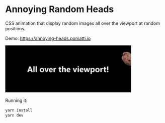 # Annoying Random Heads

CSS animation that display random images all over the viewport at random positions.

Demo: https://annoying-heads.pomatti.io

<img src=".docs/viewport.gif" width=400 />

Running it:

```sh
yarn install
yarn dev
```
